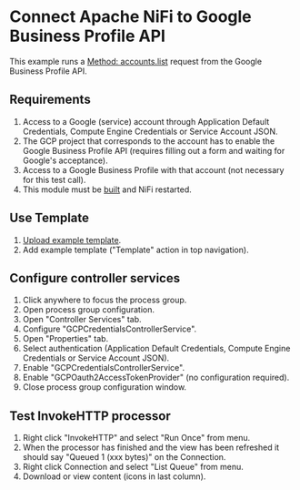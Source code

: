 # Connect Apache NiFi to Google Business Profile API

This example runs a [Method: accounts.list](https://developers.google.com/my-business/reference/accountmanagement/rest/v1/accounts/list) request from the Google Business Profile API.

## Requirements
1. Access to a Google (service) account through Application Default Credentials, Compute Engine Credentials or Service Account JSON.
2. The GCP project that corresponds to the account has to enable the Google Business Profile API (requires filling out a form and waiting for Google's acceptance).
3. Access to a Google Business Profile with that account (not necessary for this test call).
4. This module must be [built](../../README.md#manual-build) and NiFi restarted.

## Use Template
1. [Upload example template](https://nifi.apache.org/docs/nifi-docs/html/user-guide.html#Import_Template).
2. Add example template ("Template" action in top navigation).

## Configure controller services
1. Click anywhere to focus the process group.
2. Open process group configuration.
3. Open "Controller Services" tab.
4. Configure "GCPCredentialsControllerService".
5. Open "Properties" tab.
6. Select authentication (Application Default Credentials, Compute Engine Credentials or Service Account JSON).
7. Enable "GCPCredentialsControllerService".
8. Enable "GCPOauth2AccessTokenProvider" (no configuration required).
9. Close process group configuration window.

## Test InvokeHTTP processor
1. Right click "InvokeHTTP" and select "Run Once" from menu.
2. When the processor has finished and the view has been refreshed it should say "Queued 1 (xxx bytes)" on the Connection.
3. Right click Connection and select "List Queue" from menu.
4. Download or view content (icons in last column).
